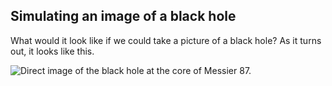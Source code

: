 ## Simulating an image of a black hole

What would it look like if we could take a picture of a black hole? As
it turns out, it looks like this.

![Direct image of the black hole at the core of Messier 87.](https://upload.wikimedia.org/wikipedia/commons/thumb/4/4f/Black_hole_-_Messier_87_crop_max_res.jpg/1920px-Black_hole_-_Messier_87_crop_max_res.jpg)

  <!--     <Image -->
  <!--       src="https://upload.wikimedia.org/wikipedia/commons/thumb/4/4f/Black_hole_-_Messier_87_crop_max_res.jpg/1920px-Black_hole_-_Messier_87_crop_max_res.jpg" -->
  <!--       alt="Direct image of the black hole at the core of Messier 87." -->
  <!--     /> -->
  <!--   </Box> -->
  <!-- </Box> -->
  <!-- <Box gridColumn="span 2"> -->
  <!--   <Box> -->
  <!--     <Image -->
  <!--       src={Luminet} -->
  <!--       alt="J-P Luminet's famous simulated image of a black hole from his 1977 paper." -->
  <!--     /> -->
  <!--     <Text> -->
  <!--       In 1977, nobody knew what these objects looked like. J-P Luminet was the -->
  <!--       first to produce a simulated image of a black hole in a paper published -->
  <!--       that year: -->
  <!--     </Text> -->
  <!--   </Box> -->
  <!-- </Box> -->
  <!-- <Box gridColumn="span 3" gridRow="span 3"> -->
  <!--   <Box> -->
  <!--     <Text> -->
  <!--       I have no idea what kind of computer was used to produce this image, but -->
  <!--       I'm guessing Luminet used punch cards. With modern computers, how hard -->
  <!--       could it be to recreate this result? As it turns out, it's pretty -->
  <!--       tricky. Here's my effort: -->
  <!--     </Text> -->
  <!--     <Link href="https://github.com/peytondmurray/bhsim"> -->
  <!--       <Image -->
  <!--         src="https://raw.githubusercontent.com/peytondmurray/bhsim/main/blackhole.png" -->
  <!--         alt="My simulated image of a black hole." -->
  <!--       /> -->
  <!--     </Link> -->
  <!--   </Box> -->
  <!-- </Box> -->
  <!-- <Box gridColumn="span 2"> -->
  <!--   <Box> -->
  <!--     <BlackHole /> -->
  <!--     <Text> -->
  <!--       Here I've recreated the stippling effect used in Luminet's original -->
  <!--       figure using d3.js. I used rejection sampling to randomly place -->
  <!--       stipples, and then relaxed them a bit by moving them toward the centers -->
  <!--       of the voronoi cells using weights based on the brightness of the -->
  <!--       original image. To make it more performant calculations are done on a -->
  <!--       web worker, but it still has a terrible impact on this page's -->
  <!--       performance. It's also not anywhere near as pretty as the original. -->
  <!--     </Text> -->
  <!--   </Box> -->
  <!-- </Box> -->
  <!-- <Box gridColumn="span 3"> -->
  <!--   <Link href="https://github.com/peytondmurray/bhsim" fontSize="2xl"> -->
  <!--     Check out my repository to learn more. -->
  <!--   </Link> -->
